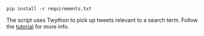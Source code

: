     pip install -r requirements.txt

The script uses Twython to pick up tweets relevant to a search term. Follow the [tutorial](https://twython.readthedocs.io/en/latest/) for more info.
